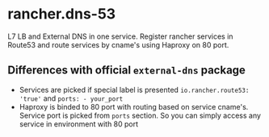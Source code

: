 # rancher.dns-53

L7 LB and External DNS in one service. Register rancher services in Route53 and route services by cname's using Haproxy on 80 port.

## Differences with official `external-dns` package
 - Services are picked if special label is presented `io.rancher.route53: 'true'` and `ports: - your_port`
 - Haproxy is binded to 80 port with routing based on service cname's. Service port is picked from `ports` section. So you can simply access any service in environment with 80 port


